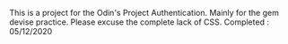 This is a project for the Odin's Project Authentication. Mainly for the gem devise practice. Please excuse the complete lack of CSS. Completed : 05/12/2020
